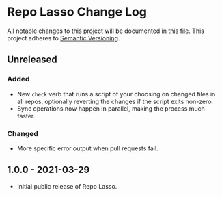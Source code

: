 # Repo Lasso Change Log

All notable changes to this project will be documented in this file. This project adheres to [Semantic Versioning](http://semver.org/).

<!-- markdownlint-disable MD024 -->

## Unreleased

### Added

- New `check` verb that runs a script of your choosing on changed files in all repos, optionally reverting the changes if the script exits non-zero.
- Sync operations now happen in parallel, making the process much faster.

### Changed

- More specific error output when pull requests fail.

## 1.0.0 - 2021-03-29

- Initial public release of Repo Lasso.
